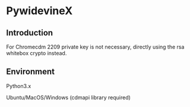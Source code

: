 # PywidevineX

## Introduction

For Chromecdm 2209 private key is not necessary, directly using the rsa whitebox crypto instead.

## Environment

Python3.x

Ubuntu/MacOS/Windows (cdmapi library required)
 



